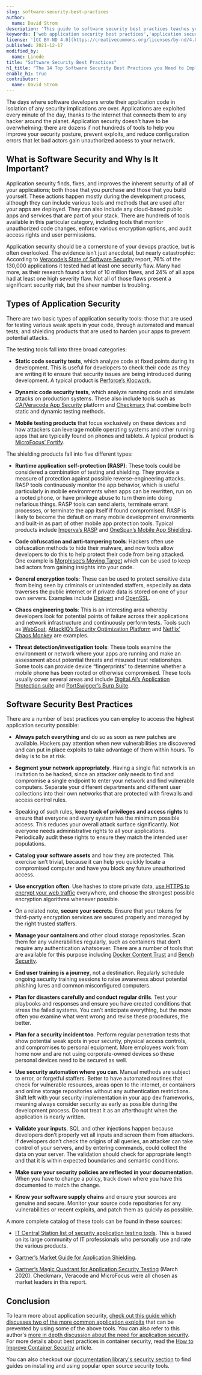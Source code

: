 ```yaml
---
slug: software-security-best-practices
author:
  name: David Strom
description: 'This guide to software security best practices teaches you about types of application security and how to secure a web application.'
keywords: ['web application security best practices','application security best practices','software development security best practices']
license: '[CC BY-ND 4.0](https://creativecommons.org/licenses/by-nd/4.0)'
published: 2021-12-17
modified_by:
  name: Linode
title: "Software Security Best Practices"
h1_title: "The 14 Top Software Security Best Practices you Need to Implement Today"
enable_h1: true
contributor:
  name: David Strom
---
```


The days where software developers wrote their application code in isolation of any security implications are over. Applications are exploited every minute of the day, thanks to the internet that connects them to any hacker around the planet. Application security doesn't have to be overwhelming: there are dozens if not hundreds of tools to help you improve your security posture, prevent exploits, and reduce configuration errors that let bad actors gain unauthorized access to your network.

## What is Software Security and Why Is It Important?

Application security finds, fixes, and improves the inherent security of all of your applications; both those that you purchase and those that you build yourself. These actions happen mostly during the development process, although they can include various tools and methods that are used after your apps are deployed. They can also include any cloud-based public apps and services that are part of your stack. There are hundreds of tools available in this particular category, including tools that monitor unauthorized code changes, enforce various encryption options, and audit access rights and user permissions.

Application security should be a cornerstone of your devops practice, but is often overlooked. The evidence isn’t just anecdotal, but nearly catastrophic: According to [Veracode’s State of Software Security](https://www.veracode.com/state-of-software-security-report) report, 76% of the 130,000 applications it tested had at least one security flaw. Many had more, as their research found a total of 10 million flaws, and 24% of all apps had at least one high severity flaw. Not all of those flaws present a significant security risk, but the sheer number is troubling.

## Types of Application Security

There are two basic types of application security tools: those that are used for testing various weak spots in your code, through automated and manual tests; and shielding products that are used to harden your apps to prevent potential attacks.

The testing tools fall into three broad categories:

- **Static code security tests**, which analyze code at fixed points during its development. This is useful for developers to check their code as they are writing it to ensure that security issues are being introduced during development. A typical product is [Perforce’s Klocwork](https://www.perforce.com/products/klocwork).

- **Dynamic code security tests**, which analyze running code and simulate attacks on production systems. These also include tools such as [CA/Veracode App Security](https://www.veracode.com/products) platform and [Checkmarx](https://www.checkmarx.com/products/iast-interactive-application-security-testing/) that combine both static and dynamic testing methods.

- **Mobile testing products** that focus exclusively on these devices and how attackers can leverage mobile operating systems and other running apps that are typically found on phones and tablets. A typical product is [MicroFocus’ Fortify](https://www.microfocus.com/en-us/cyberres/application-security/fortify-on-demand).

The shielding products fall into five different types:

- **Runtime application self-protection (RASP)**: These tools could be considered a combination of testing and shielding. They provide a measure of protection against possible reverse-engineering attacks. RASP tools continuously monitor the app behavior, which is useful particularly in mobile environments when apps can be rewritten, run on a rooted phone, or have privilege abuse to turn them into doing nefarious things. RASP tools can send alerts, terminate errant processes, or terminate the app itself if found compromised. RASP is likely to become the default on many mobile development environments and built-in as part of other mobile app protection tools. Typical products include [Imperva’s RASP](https://www.imperva.com/products/runtime-application-self-protection-rasp/?redirect=Prevoty) and [OneSpan’s Mobile App Shielding](https://www.onespan.com/products/application-shielding).

- **Code obfuscation and anti-tampering tools**: Hackers often use obfuscation methods to hide their malware, and now tools allow developers to do this to help protect their code from being attacked. One example is [Morphisec’s Moving Target](https://www.morphisec.com/) which can be used to keep bad actors from gaining insights into your code.

- **General encryption tools**: These can be used to protect sensitive data from being seen by criminals or unintended staffers, especially as data traverses the public internet or if private data is stored on one of your own servers. Examples include [Digicert](https://www.digicert.com/) and [OpenSSL](https://www.openssl.org/).

- **Chaos engineering tools**: This is an interesting area whereby developers look for potential points of failure across their applications and network infrastructure and continuously perform tests. Tools such as [WebGoat](https://owasp.org/www-project-webgoat/), [AttackIQ’s Security Optimization Platform](https://attackiq.com/) and [Netflix’ Chaos Monkey](https://netflix.github.io/chaosmonkey/) are examples.

- **Threat detection/investigation tools**: These tools examine the environment or network where your apps are running and make an assessment about potential threats and misused trust relationships. Some tools can provide device “fingerprints” to determine whether a mobile phone has been rooted or otherwise compromised. These tools usually cover several areas and include [Digital.AI’s Application Protection suite](https://digital.ai/application-protection) and [PortSwigger’s Burp Suite](https://portswigger.net/burp).

## Software Security Best Practices

There are a number of best practices you can employ to access the highest application security possible:

- **Always patch everything** and do so as soon as new patches are available. Hackers pay attention when new vulnerabilities are discovered and can put in place exploits to take advantage of them within hours. To delay is to be at risk.

- **Segment your network appropriately**. Having a single flat network is an invitation to be hacked, since an attacker only needs to find and compromise a single endpoint to enter your network and find vulnerable computers. Separate your different departments and different user collections into their own networks that are protected with firewalls and access control rules.

- Speaking of such rules, **keep track of privileges and access rights** to ensure that everyone and every system has the minimum possible access. This reduces your overall attack surface significantly. Not everyone needs administrative rights to all your applications. Periodically audit these rights to ensure they match the intended user populations.

- **Catalog your software assets** and how they are protected. This exercise isn’t trivial, because it can help you quickly locate a compromised computer and have you block any future unauthorized access.

- **Use encryption often**. Use hashes to store private data, [use HTTPS to encrypt your web traffic](/docs/guides/enabling-https-using-certbot/) everywhere, and choose the strongest possible encryption algorithms whenever possible.

- On a related note, **secure your secrets**. Ensure that your tokens for third-party encryption services are secured properly and managed by the right trusted staffers.

- **Manage your containers** and other cloud storage repositories. Scan them for any vulnerabilities regularly, such as containers that don’t require any authentication whatsoever. There are a number of tools that are available for this purpose including [Docker Content Trust](https://docs.docker.com/engine/security/trust/) and [Bench Security](https://github.com/docker/docker-bench-security).

- **End user training is a journey**, not a destination. Regularly schedule ongoing security training sessions to raise awareness about potential phishing lures and common misconfigured computers.

- **Plan for disasters carefully and conduct regular drills**. Test your playbooks and responses and ensure you have created conditions that stress the failed systems. You can’t anticipate everything, but the more often you examine what went wrong and revise these procedures, the better.

- **Plan for a security incident too**. Perform regular penetration tests that show potential weak spots in your security, physical access controls, and compromises to personal equipment. More employees work from home now and are not using corporate-owned devices so these personal devices need to be secured as well.

- **Use security automation where you can**. Manual methods are subject to error, or forgetful staffers. Better to have automated routines that check for vulnerable resources, areas open to the internet, or containers and online storage repositories without any authentication restrictions. Shift left with your security implementation in your app dev frameworks, meaning always consider security as early as possible during the development process. Do not treat it as an afterthought when the application is nearly written.

- **Validate your inputs**. SQL and other injections happen because developers don’t properly vet all inputs and screen them from attackers. If developers don’t check the origins of all queries, an attacker can take control of your servers, and by entering commands, could collect the data on your server. The validation should check for appropriate length and that it is within expected boundaries and semantic conditions.

- **Make sure your security policies are reflected in your documentation**. When you have to change a policy, track down where you have this documented to match the change.

- **Know your software supply chains** and ensure your sources are genuine and secure. Monitor your source code repositories for any vulnerabilities or recent exploits, and patch them as quickly as possible.

A more complete catalog of these tools can be found in these sources:

- [IT Central Station list of security application testing tools](https://www.itcentralstation.com/categories/application-security-testing). This is based on its large community of IT professionals who personally use and rate the various products.

- [Gartner’s Market Guide for Application Shielding](https://www.gartner.com/en/documents/3880128/market-guide-for-application-shielding).

- [Gartner’s Magic Quadrant for Application Security Testing](https://www.gartner.com/doc/3984345) (March 2020). Checkmarx, Veracode and MicroFocus were all chosen as market leaders in this report.

## Conclusion

To learn more about application security, [check out this guide which discusses two of the more common application exploits](https://www.linode.com/docs/guides/understanding-total-app-security/) that can be prevented by using some of the above tools. You can also refer to this author's [more in depth discussion about the need for application security](https://www.linode.com/docs/guides/understanding-total-app-security/). For more details about best practices in container security, read the [How to Improve Container Security](https://www.csoonline.com/article/3388025/how-to-improve-container-security.html) article.

You can also checkout our [documentation library's security section](/docs/guides/security/) to find guides on installing and using popular open source security tools.
